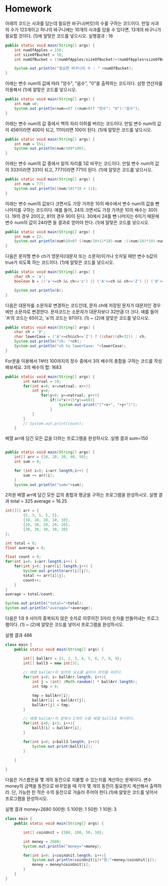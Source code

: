 Homework
====

아래의 코드는 사과를 담는데 필요한 바구니(버킷)의 수를 구하는 코드이다. 만일 사과의 수가 123개이고 하나의 바구니에는 10개의 사과를 담을 수 있다면, 13개의 바구니가 필요할 것이다. (1)에 알맞은 코드를 넣으시오.
실행결과 : 16
```java
public static void main(String[] args) {
    int numOfApples = 156;
    int sizeOfBucket = 10;
    int numOfBucket = ((numOfApples/sizeOfBucket)+(numOfApples%sizeOfBucket==0? 0:1));

    System.out.println("필요한 바구니의 수 : " +numOfBucket);
}
```

아래는 변수 num의 값에 따라 "양수", "음수", "0"을 출력하는 코드이다. 삼항 연산자를 이용해서 (1)에 알맞은 코드를 넣으시오.
```java
public static void main(String[] args) {
    int num =0;
    System.out.println(num>=0? ((num>0)? "양수": "0"):"음수");
}
```

아래는 변수 num의 값 중에서 백의 자리 이하를 버리는 코드이다. 만일 변수 num의 값이 456이라면 400이 되고, 111이라면 100이 된다. (1)에 알맞은 코드를 넣으시오.
```java
public static void main(String[] args) {
    int num = 551;
    System.out.println(num/100*100);
}
```

아래는 변수 num의 값 중에서 일의 자리를 1로 바꾸는 코드이다. 만일 변수 num의 값이 333이라면 331이 되고, 777이라면 771이 된다. (1)에 알맞은 코드를 넣으시오.
```java
public static void main(String[] args) {
    int num = 777;
    System.out.println((num/10)*10 + 1));
}
```

아래는 변수 num의 값보다 크면서도 가장 가까운 10의 배수에서 변수 num의 값을 뺀 나머지를 구하는 코드이다. 예를 들어, 24의 크면서도 가장 가까운 10의 배수는 30이다. 19의 경우 20이고, 81의 경우 90이 된다. 30에서 24를 뺀 나머지는 6이기 때문에 변수 num의 값이 24라면 을 결과로 얻어야 한다. (1)에 알맞은 코드를 넣으시오.
```java
public static void main(String[] args) {
    int num = 22;
    System.out.println(num%10>0? ((num/10+1)*10)-num :((num/10)*10)-num);
}
```

다음은 문자형 변수 ch가 영문자(대문자 또는 소문자)이거나 숫자일 때만 변수 b값이 true가 되도록 하는 코드이다. (1)에 알맞은 코드를 넣으시오.
```java
public static void main(String[] args) {
    char ch = 'a';
    boolean b = (('a'<=ch && ch<='z') || ('A'<=ch && ch<='Z') || ('0'<=ch && ch<='9'));

    System.out.println(b);
}
```

다음은 대문자를 소문자로 변경하는 코드인데, 문자 ch에 저장된 문자가 대문자인 경우에만 소문자로 변경한다. 문자코드는 소문자가 대문자보다 32만큼 더 크다. 예를 들어 'A'의 코드는 65이고, 'a'의 코드는 97이다. (1) ~ (2)에 알맞은 코드를 넣으시오.
```java
public static void main(String[] args) {
    char ch = 'D';
    char lowerCase = ('A'<=ch&&ch<='Z') ? ((char)(ch+32)) : ch;
    System.out.println("ch: "+ch);		
    System.out.println("ch to lowerCase: "+lowerCase);
}
```

For문을 이용해서 1부터 100까지의 정수 중에서 3의 배수의 총합을 구하는 코드를 작성해보세요.
3의 배수의 합: 1683
```java
public static void main(String[] args) {   
        int natrual = 10;
        for(int x=0; x<=natrual; x++){
            int y=0;
                for(y=0; y<=natrual; y++){
                    if((4*x)+(5*y)==60){
                        System.out.print("("+x+", "+y+")");
                    }
            }
        }
        // System.out.print(count);
    }
```


배열 arr에 담긴 모든 값을 더하는 프로그램을 완성하시오.
실행 결과 sum=150
```java

public static void main(String[] args) {
    int[] arr = {10, 20, 30, 40, 50};
    int sum = 0;

    for (int i=0; i<arr.length;i++) {
        sum += arr[i];
    }
    System.out.println("sum="+sum);
```


2차원 배열 arr에 담긴 모든 값의 총합과 평균을 구하는 프로그램을 완성하시오.
실행 결과
total = 325
average = 16.25
```java
int[][] arr = {
        {5, 5, 5, 5, 5},
        {10, 10, 10, 10, 10},
        {20, 20, 20, 20, 20},
        {30, 30, 30, 30, 30}
};

int total = 0;
float average = 0;

float count = 0;
for(int i=0; i<arr.length;i++) {
    for(int j=0; j<arr[i].length;j++) {
        System.out.println(arr[i][j]);
        total += arr[i][j];
        count++;
    }
}
average = total/count;

System.out.println("total="+total);
System.out.println("average="+average);
```


다음은 1과 9 사이의 중복되지 않은 숫자로 이루어진 3자리 숫자를 만들어내는 프로그램이다. (1) ~ (2)에 알맞은 코드를 넣어서 프로그램을 완성하시오.

실행 결과
486
```java
class main {
    public static void main(String[] args) {

        int[] ballArr = {1, 2, 3, 4, 5, 6, 7, 8, 9};
        int[] ball3 = new int[3];
        
        // 배열 ballArr의 임의의 요소를 골라서 위치를 바꾼다.
        for(int i=0; i< ballArr.length; i++){
            int j = (int) (Math.random() * ballArr.length);
            int tmp = 0;

            tmp = ballArr[i];
            ballArr[i] = ballArr[j];
            ballArr[j] = tmp;        
        }

        // 배열 ballArr의 앞에서 3개의 수를 배열 ball3로 복사한다.
        for(int i=0; i<3; i++){
            ball3[i] = ballArr[i];
        }

        for(int i=0; i<ball3.length; i++){
            System.out.print(ball3[i]);
        }

    }
    
}
```


다음은 거스름돈을 몇 개의 동전으로 지불할 수 있는지를 계산하는 문제이다. 변수 money의 금액을 동전으로 바꾸었을 때 각각 몇 개의 동전이 필요한지 계산해서 출력하라. 단, 가능한 한 적은 수의 동전으로 거슬러 주어야 한다.(1)에 알맞은 코드를 넣어서 프로그램을 완성하시오.

실행 결과
money=2680
500원: 5
100원: 1
50원: 1
10원: 3

```java
class main {
    public static void main(String[] args) {

        int[] coinUnit = {500, 100, 50, 10};

        int money = 2680;
        System.out.println("money="+money);

        for(int i=0; i<coinUnit.length; i++){
            System.out.println(coinUnit[i]+"원:"+money/coinUnit[i]);
            money = money%coinUnit[i];
        }
    }
}
```


